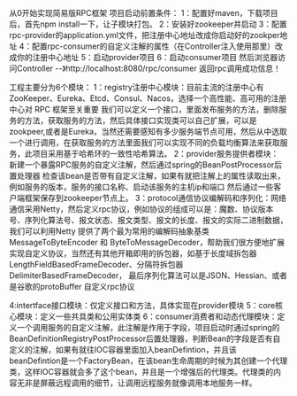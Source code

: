 从0开始实现简易版RPC框架
项目启动前置条件：
1：配置好maven，下载项目后，首先npm install一下，让子模块打包。
2：安装好zookeeper并启动
3：配置rpc-provider的application.yml文件，把注册中心地址改成你启动好的zookper地址
4：配置rpc-consumer的自定义注解的属性（在Controller注入使用那里）改成你的注册中心地址
5：启动provider项目
6：启动consumer项目 然后浏览器访问Controller --》http://localhost:8080/rpc/consumer 返回rpc调用成功信息！



工程主要分为6个模块：
1：registry注册中心模块：目前主流的注册中心有 ZooKeeper、Eureka、Etcd、Consul、Nacos，选择一个高性能、高可用的注册中心对 RPC 框架至关重要 我们可以定义一个接口，里面发布服务的方法，删除服务的方法，获取服务的方法，然后具体接口实现类可以自己扩展，可以是zookpeer,或者是Eureka，当然还需要感知有多少服务端节点可用，然后从中选取一个进行调用，在获取服务的方法里面我们可以实现不同的负载均衡算法来获取服务，此项目采用基于哈希环的一致性哈希算法。
2：provider服务提供者模块： 新建一个暴露RPC服务的自定义注解，然后通过spring的BeanPostProcessor后置处理器 检查该bean是否带有自定义注解，如果有就把注解上的属性读取出来，例如服务的版本，服务的接口名称、启动该服务的主机ip和端口 然后通过一些客户端框架保存到zookeeper节点上。
3：protocol通信协议编解码和序列化：网络通信采用Netty，然后定义rpc协议，例如协议的组成可以是：魔数、协议版本号、序列化算法号、报文状态、报文类型、报文的长度、报文的实际二进制数据，我们可以利用Netty 提供了两个最为常用的编解码抽象基类 MessageToByteEncoder 和 ByteToMessageDecoder，帮助我们很方便地扩展实现自定义协议，当然还有其他开箱即用的拆包器，如基于长度域拆包器 LengthFieldBasedFrameDecoder、分隔符拆包器 DelimiterBasedFrameDecoder， 最后序列化算法可以是JSON、Hessian、或者是谷歌的protoBuffer
自定义rpc协议

4:intertface接口模块：仅定义接口和方法，具体实现在provider模块
5：core核心模块：定义一些共具类和公用实体类
6：consumer消费者和动态代理模块：定义一个调用服务的自定义注解，此注解是作用于字段，项目启动时通过spring的BeanDefinitionRegistryPostProcessor后置处理器，判断Bean的字段是否有自定义的注解，如果有就往IOC容器里面加入beanDefintion，并且该beanDefintion是一个FactoryBean，在该bean生命周期的时候为其创建一个代理类，这样IOC容器就会多了这个bean，并且是一个增强后的代理类。代理类的内容无非是屏蔽远程调用的细节，让调用远程服务就像调用本地服务一样。
